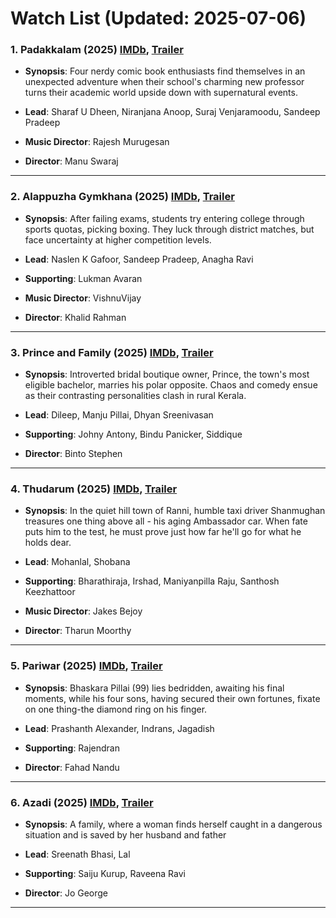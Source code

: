 # Watch List (Updated: 2025-07-06)

### 1. **Padakkalam** (2025) [IMDb](https://www.imdb.com/title/tt32919734/), [Trailer](https://www.youtube.com/watch?v=ubVjt3eIDqA)

- **Synopsis**: Four nerdy comic book enthusiasts find themselves in an unexpected adventure when their school's charming new professor turns their academic world upside down with supernatural events.

- **Lead**: Sharaf U Dheen, Niranjana Anoop, Suraj Venjaramoodu, Sandeep Pradeep
- **Music Director**: Rajesh Murugesan
- **Director**: Manu Swaraj

---

### 2. **Alappuzha Gymkhana** (2025) [IMDb](https://www.imdb.com/title/tt29884526/), [Trailer](https://www.youtube.com/watch?v=acCVmR5RrN0)

- **Synopsis**: After failing exams, students try entering college through sports quotas, picking boxing. They luck through district matches, but face uncertainty at higher competition levels.

- **Lead**: Naslen K Gafoor, Sandeep Pradeep, Anagha Ravi
- **Supporting**: Lukman Avaran
- **Music Director**: VishnuVijay
- **Director**: Khalid Rahman

---

### 3. **Prince and Family** (2025) [IMDb](https://www.imdb.com/title/tt32105116/), [Trailer](https://www.youtube.com/watch?v=XXsewmjMDt0)

- **Synopsis**: Introverted bridal boutique owner, Prince, the town's most eligible bachelor, marries his polar opposite. Chaos and comedy ensue as their contrasting personalities clash in rural Kerala.

- **Lead**: Dileep, Manju Pillai, Dhyan Sreenivasan
- **Supporting**: Johny Antony, Bindu Panicker, Siddique
- **Director**: Binto Stephen

---

### 4. **Thudarum** (2025) [IMDb](https://www.imdb.com/title/tt31969600/), [Trailer](https://www.youtube.com/watch?v=HZrYlXuecRg)

- **Synopsis**: In the quiet hill town of Ranni, humble taxi driver Shanmughan treasures one thing above all - his aging Ambassador car. When fate puts him to the test, he must prove just how far he'll go for what he holds dear.

- **Lead**: Mohanlal, Shobana
- **Supporting**: Bharathiraja, Irshad, Maniyanpilla Raju, Santhosh Keezhattoor
- **Music Director**: Jakes Bejoy
- **Director**: Tharun Moorthy

---

### 5. **Pariwar** (2025) [IMDb](https://www.imdb.com/title/tt36021272/), [Trailer](https://www.youtube.com/watch?v=pedWTssvQHU)

- **Synopsis**: Bhaskara Pillai (99) lies bedridden, awaiting his final moments, while his four sons, having secured their own fortunes, fixate on one thing-the diamond ring on his finger.

- **Lead**: Prashanth Alexander, Indrans, Jagadish
- **Supporting**: Rajendran
- **Director**: Fahad Nandu

---

### 6. **Azadi** (2025) [IMDb](https://www.imdb.com/title/tt27494358/), [Trailer](https://www.youtube.com/watch?v=OR6olYhRm4s)

- **Synopsis**: A family, where a woman finds herself caught in a dangerous situation and is saved by her husband and father

- **Lead**: Sreenath Bhasi, Lal
- **Supporting**: Saiju Kurup, Raveena Ravi
- **Director**: Jo George

---

